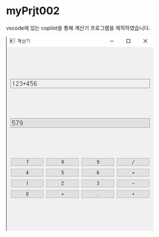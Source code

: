 # myPrjt002

vscode에 있는 copilot을 통해 계산기 프로그램을 제작하였습니다.

![실행 화면](https://github.com/haeun0908/myPrjt002/blob/main/image/Calculator.png)
